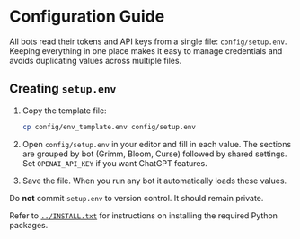 # Configuration Guide

All bots read their tokens and API keys from a single file:
`config/setup.env`. Keeping everything in one place makes it easy to manage
credentials and avoids duplicating values across multiple files.

## Creating `setup.env`

1. Copy the template file:

   ```bash
   cp config/env_template.env config/setup.env
   ```

2. Open `config/setup.env` in your editor and fill in each value. The sections
   are grouped by bot (Grimm, Bloom, Curse) followed by shared settings. Set
   `OPENAI_API_KEY` if you want ChatGPT features.

3. Save the file. When you run any bot it automatically loads these values.

Do **not** commit `setup.env` to version control. It should remain private.

Refer to [`../INSTALL.txt`](../INSTALL.txt) for instructions on installing the
required Python packages.
